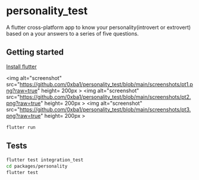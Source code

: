 # personality_test

A flutter cross-platform app to know your personality(introvert or extrovert) based on a your answers to a series of five questions.

## Getting started

[Install flutter](https://docs.flutter.dev/get-started/install)

<img alt="screenshot" src="https://github.com/0xba1/personality_test/blob/main/screenshots/pt1.png?raw=true" height= 200px \>
<img alt="screenshot" src="https://github.com/0xba1/personality_test/blob/main/screenshots/pt2.png?raw=true" height= 200px \>
<img alt="screenshot" src="https://github.com/0xba1/personality_test/blob/main/screenshots/pt3.png?raw=true" height= 200px \>

```bash
flutter run
```

## Tests

```bash
flutter test integration_test
cd packages/personality
flutter test
```
